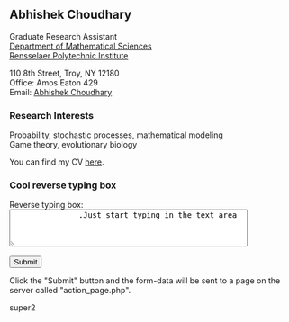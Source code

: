 ## Abhishek Choudhary

Graduate Research Assistant <br />
<a href="https://science.rpi.edu/mathematical-sciences">Department of Mathematical Sciences</a><br />
<a href="http://www.rpi.edu/">Rensselaer Polytechnic Institute</a><br />

110 8th Street, Troy, NY 12180 <br />
Office: Amos Eaton 429 <br />
Email: <a href="mailto:abhi.achoudhary@gmail.com">Abhishek Choudhary</a> <br />

### Research Interests
Probability, stochastic processes, mathematical modeling <br />
Game theory, evolutionary biology <br />

<!-- You can find my CV <a href="http://abhiachoudhary.github.io/docs/CV_Abhishek_Choudhary.pdf">here</a>. <br /> -->
You can find my CV <a href="https://github.com/abhiachoudhary/abhiachoudhary.github.io/raw/master/docs/CV_Abhishek_Choudhary.pdf">here</a>. <br />

<html lang="en">
<head>
  <meta charset="UTF-8">
  <!-- meta name="viewport" content="width=device-width, initial-scale=1.0" -->
  <link rel="stylesheet" href="style.css">
  <!-- title>My Website</title -->
</head>
<body>

<h3>Cool reverse typing box</h3>

<form action="/action_page.php">
<label for="w3review">Reverse typing box:</label>
<textarea id="w3review" name="reverse_text_box" dir="rtl" rows="4" cols="50">
  Just start typing in the text area.
  </textarea>
  <br><br>
  <input type="submit" value="Submit">
</form>

<p>Click the "Submit" button and the form-data will be sent to a page on the 
server called "action_page.php".</p>
</body>
</html>

super2
